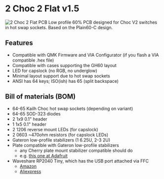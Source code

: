 # 2 Choc 2 Flat v1.5

![2 Choc 2 Flat PCB](https://github.com/seancaulfield/2choc2flat/)
Low profile 60% PCB designed for Choc V2 switches in hot swap sockets. Based on the Plain60-C design.

## Features
- Compatible with QMK Firmware and VIA Configurator (if you flash a VIA compatible .hex file)
- Compatible with cases supporting the GH60 layout
- LED for capslock (no RGB, no underglow)
- Minimal layout support due to hot swap sockets
- ANSI has 64 keys; ISO(ish) has 65 (split backspace)

## Bill of materials (BOM)


* 64-65 Kailh Choc hot swap sockets (depending on variant)
* 64-65 SOD-323 diodes
* 2 1x9 0.1" header
* 1 1x5 0.1" header
* 2 1206 reverse mount LEDs (for capslock)
* 2 0603 ~470ohm resistors (for capslock LEDs)
* Gateron low-profile stabilizers (1 6.25U, 2-3 2U)
* Plate compatible with Gateron low-profile stabilizers
  * any Cherry plate mount stabilizer compatible should do
  * e.g. [this one at Adafruit](https://www.adafruit.com/product/5133)
* Waveshare RP2040 Tiny, which has the USB port attached via FFC
  * [Amazon](https://www.amazon.com/dp/B0C4FC84V9)
  * [Aliexpress](https://www.aliexpress.us/item/3256806201372671.html)

